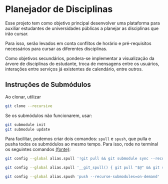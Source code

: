 # Planejador de Disciplinas

Esse projeto tem como objetivo principal desenvolver uma plataforma para auxiliar estudantes de universidades públicas a planejar as disciplinas que irão cursar.

Para isso, serão levados em conta conflitos de horário e pré-requisitos necessários para cursar as diferentes disciplinas.

Como objetivos secundários, pondera-se implementar a visualização da árvore de disciplinas do estudante, troca de mensagens entre os usuários, interações entre serviços já existentes de calendário, entre outros.

## Instruções de Submódulos

Ao clonar, utilizar

```bash
git clone --recursive
```

Se os submódulos não funcionarem, usar:

```bash
git submodule init
git submodule update
```

Para facilitar, podemos criar dois comandos: `spull` e `spush`, que pulla e pusha todos os submódulos ao mesmo tempo. Para isso, rode no terminal os seguintes comandos [(fonte)](https://medium.com/@porteneuve/mastering-git-submodules-34c65e940407):

```bash
git config --global alias.spull '!git pull && git submodule sync --recursive && git submodule update --init --recursive'

git config --global alias.spull '__git_spull() { git pull "$@" && git submodule sync --recursive && git submodule update --init --recursive; }; __git_spull'

git config --global alias.spush 'push --recurse-submodules=on-demand'
```
